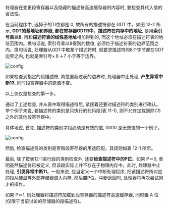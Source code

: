 处理器在变更段寄存器以及隐藏的描述符高速缓存器的内容时, 要检查其代入值的合法性。

在当前程序中, 选择子的TI位都是 0, 故所有的描述符都在 GDT 中。如图 12-2 所示, **GDT的基地址和界限, 都在寄存器GDTR中**。**描述符在内存中的地址**, 是用**索引号乘以8**, 再和**描述符表的线性基地址**相加得到的, 而这个地址必须在描述符表的地址范围内。换句话说, 索引号乘以8得到的数值, 必须位于描述符表的边界范围之内。换句话说, 处理器从GDT中取某个描述符时, 就要求描述符的8个字节都在GDT边界之内, 也就是索引号×８＋7 小于等于边界。

![config](images/1.png)

如果检查到指定的段描述符, 其位置超过表的边界时, 处理器中止处理, **产生异常中断13**, 同时段寄存器中的原值不变。

以上仅仅是检查的第一步。

通过了上述检查, 并从表中取得描述符后, 紧接着还要对描述符的类别进行确认。举个例子来说, 若描述符的类别是只执行的代码段(表 11-1), 则不允许加载到除CS之外的其他段寄存器中。

具体地说, 首先, 描述符的类别字段必须是有效的值, 0000 是无效值的一个例子。

![config](images/2.png)

然后, 检查描述符的类别是否和段寄存器的用途匹配。其规则如表 12-1 所示。

最后, 除了按表12-1进行段的类别检查外, 还要**检查描述符中的P位**。如果 P＝0, 表明虽然描述符已被定义, 但该段实际上并不存在于物理内存中。此时, 处理器中止处理, **引发异常中断11**。一般来说, 应当定义一个中断处理程序, 把该描述符所对应的段从硬盘等外部存储器调入内存, 然后置P位。中断返回时, 处理器将再次尝试刚才的操作。

如果 P＝1, 则处理器将描述符加载到段寄存器的描述符高速缓存器, 同时置 A 位(仅限于当前讨论的存储器的段描述符)。
